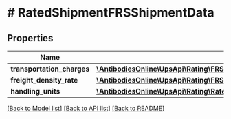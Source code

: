 # # RatedShipmentFRSShipmentData

## Properties

Name | Type | Description | Notes
------------ | ------------- | ------------- | -------------
**transportation_charges** | [**\AntibodiesOnline\UpsApi\Rating\FRSShipmentDataTransportationCharges**](FRSShipmentDataTransportationCharges.md) |  |
**freight_density_rate** | [**\AntibodiesOnline\UpsApi\Rating\FRSShipmentDataFreightDensityRate**](FRSShipmentDataFreightDensityRate.md) |  | [optional]
**handling_units** | [**\AntibodiesOnline\UpsApi\Rating\RatedShipmentFRSShipmentDataHandlingUnits**](RatedShipmentFRSShipmentDataHandlingUnits.md) |  | [optional]

[[Back to Model list]](../../README.md#models) [[Back to API list]](../../README.md#endpoints) [[Back to README]](../../README.md)
